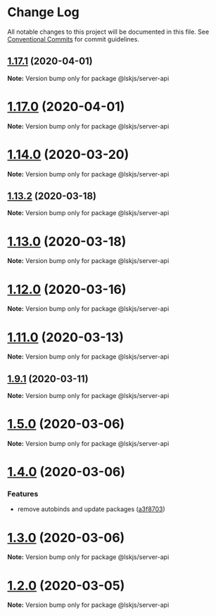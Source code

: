 # Change Log

All notable changes to this project will be documented in this file.
See [Conventional Commits](https://conventionalcommits.org) for commit guidelines.

## [1.17.1](https://github.com/lskjs/modules/tree/master/packages/server-api/compare/v1.17.0...v1.17.1) (2020-04-01)

**Note:** Version bump only for package @lskjs/server-api





# [1.17.0](https://github.com/lskjs/modules/tree/master/packages/server-api/compare/v1.16.0...v1.17.0) (2020-04-01)

**Note:** Version bump only for package @lskjs/server-api





# [1.14.0](https://github.com/lskjs/modules/tree/master/packages/server-api/compare/v1.13.3...v1.14.0) (2020-03-20)

**Note:** Version bump only for package @lskjs/server-api





## [1.13.2](https://github.com/lskjs/modules/tree/master/packages/server-api/compare/v1.13.1...v1.13.2) (2020-03-18)

**Note:** Version bump only for package @lskjs/server-api





# [1.13.0](https://github.com/lskjs/modules/tree/master/packages/server-api/compare/v1.12.0...v1.13.0) (2020-03-18)

**Note:** Version bump only for package @lskjs/server-api





# [1.12.0](https://github.com/lskjs/modules/tree/master/packages/server-api/compare/v1.11.0...v1.12.0) (2020-03-16)

**Note:** Version bump only for package @lskjs/server-api





# [1.11.0](https://github.com/lskjs/modules/tree/master/packages/server-api/compare/v1.10.0...v1.11.0) (2020-03-13)

**Note:** Version bump only for package @lskjs/server-api





## [1.9.1](https://github.com/lskjs/modules/tree/master/packages/server-api/compare/v1.9.0...v1.9.1) (2020-03-11)

**Note:** Version bump only for package @lskjs/server-api





# [1.5.0](https://github.com/lskjs/modules/tree/master/packages/server-api/compare/v1.4.3...v1.5.0) (2020-03-06)

**Note:** Version bump only for package @lskjs/server-api





# [1.4.0](https://github.com/lskjs/modules/tree/master/packages/server-api/compare/v1.3.0...v1.4.0) (2020-03-06)


### Features

* remove autobinds and update packages ([a3f8703](https://github.com/lskjs/modules/tree/master/packages/server-api/commit/a3f87036301c6c37c683839c41c4018406a444d5))





# [1.3.0](https://github.com/lskjs/modules/tree/master/packages/server-api/compare/v1.2.2...v1.3.0) (2020-03-06)

**Note:** Version bump only for package @lskjs/server-api





# [1.2.0](https://github.com/lskjs/modules/tree/master/packages/server-api/compare/v1.1.1...v1.2.0) (2020-03-05)

**Note:** Version bump only for package @lskjs/server-api
